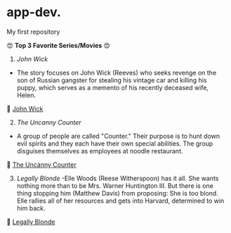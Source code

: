 # app-dev.
My first repository

:heart_eyes: **Top 3 Favorite Series/Movies** :heart_eyes:

1. *John Wick*
- The story focuses on John Wick (Reeves) who seeks revenge on the son of Russian gangster for stealing his vintage car and killing his puppy, which serves as a memento of his recently deceased wife, Helen.

:pushpin: [John Wick](https://myflixer.to/watch-tv/john-wick)

2. *The Uncanny Counter*
- A group of people are called "Counter." Their purpose is to hunt down evil spirits and they each have their own special abilities. The group disguises themselves as employees at noodle restaurant.

:pushpin: [The Uncanny Counter](https://www.dramacool9.co/the-uncanny-counter)

3. *Legally Blonde*
-Elle Woods (Reese Witherspoon) has it all. She wants nothing more than to be Mrs. Warner Huntington III. But there is one thing stopping him (Matthew Davis) from proposing: She is too blond. Elle rallies all of her resources and gets into Harvard, determined to win him back.

:pushpin: [Legally Blonde](https://myflixer.to/watch-tv/legally-blonde)
